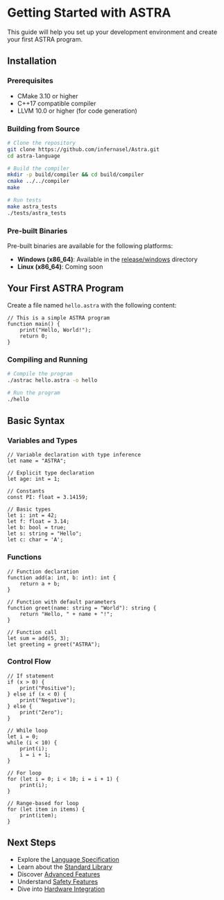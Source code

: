 # Getting Started with ASTRA

This guide will help you set up your development environment and create your first ASTRA program.

## Installation

### Prerequisites

- CMake 3.10 or higher
- C++17 compatible compiler
- LLVM 10.0 or higher (for code generation)

### Building from Source

```bash
# Clone the repository
git clone https://github.com/infernasel/Astra.git
cd astra-language

# Build the compiler
mkdir -p build/compiler && cd build/compiler
cmake ../../compiler
make

# Run tests
make astra_tests
./tests/astra_tests
```

### Pre-built Binaries

Pre-built binaries are available for the following platforms:

- **Windows (x86_64)**: Available in the [release/windows](https://github.com/infernasel/Astra/tree/main/release/windows) directory
- **Linux (x86_64)**: Coming soon

## Your First ASTRA Program

Create a file named `hello.astra` with the following content:

```astra
// This is a simple ASTRA program
function main() {
    print("Hello, World!");
    return 0;
}
```

### Compiling and Running

```bash
# Compile the program
./astrac hello.astra -o hello

# Run the program
./hello
```

## Basic Syntax

### Variables and Types

```astra
// Variable declaration with type inference
let name = "ASTRA";

// Explicit type declaration
let age: int = 1;

// Constants
const PI: float = 3.14159;

// Basic types
let i: int = 42;
let f: float = 3.14;
let b: bool = true;
let s: string = "Hello";
let c: char = 'A';
```

### Functions

```astra
// Function declaration
function add(a: int, b: int): int {
    return a + b;
}

// Function with default parameters
function greet(name: string = "World"): string {
    return "Hello, " + name + "!";
}

// Function call
let sum = add(5, 3);
let greeting = greet("ASTRA");
```

### Control Flow

```astra
// If statement
if (x > 0) {
    print("Positive");
} else if (x < 0) {
    print("Negative");
} else {
    print("Zero");
}

// While loop
let i = 0;
while (i < 10) {
    print(i);
    i = i + 1;
}

// For loop
for (let i = 0; i < 10; i = i + 1) {
    print(i);
}

// Range-based for loop
for (let item in items) {
    print(item);
}
```

## Next Steps

- Explore the [Language Specification](Language-Specification)
- Learn about the [Standard Library](Standard-Library)
- Discover [Advanced Features](Advanced-Features)
- Understand [Safety Features](Safety-Features)
- Dive into [Hardware Integration](Hardware-Integration)